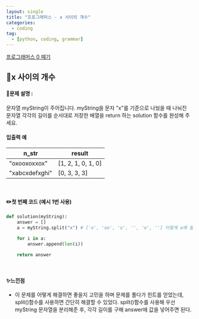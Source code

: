 ```yaml
---
layout: single
title: "프로그래머스 - x 사이의 개수"
categories: 
  - coding
tag:
  - [python, coding, grammar]
--- 
```

[프로그래머스 0 떼기](https://school.programmers.co.kr/learn/courses/30/lessons/181867)  

## 📌x 사이의 개수
#### 📖문제 설명 :  
문자열 myString이 주어집니다. myString을 문자 "x"를 기준으로 나눴을 때 나눠진 문자열 각각의 길이를 순서대로 저장한 배열을 return 하는 solution 함수를 완성해 주세요.

#### 입출력 예  

|n_str|result|
|---|---|
|"oxooxoxxox"|[1, 2, 1, 0, 1, 0]|
|"xabcxdefxghi"|[0, 3, 3, 3]|  


<br>

#### ✏️첫 번째 코드 (예시 1번 사용)
```python
def solution(myString):
    answer = []
    a = myString.split("x") # ['o', 'oo', 'o', '', 'o', ''] 이렇게 a에 들어감

    for i in a:
        answer.append(len(i))
    
    return answer
```

<br>

#### ✨느낀점 
- 이 문제를 어떻게 해결하면 좋을지 고민을 하며 문제를 풀다가 힌트를 얻었는데, split()함수를 사용하면 간단히 해결할 수 있었다.
  spilt()함수를 사용해 우선 myString 문자열을 분리해준 후, 각각 길이를 구해 answer에 값을 넣어주면 된다.   
  
